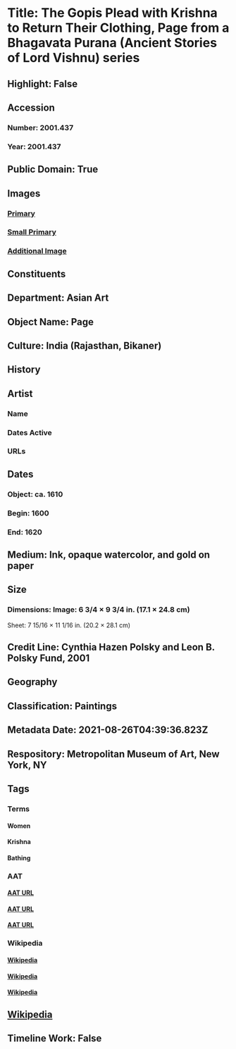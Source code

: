 # Title: The Gopis Plead with Krishna to Return Their Clothing, Page from a Bhagavata Purana (Ancient Stories of Lord Vishnu) series
## Highlight: False
## Accession
### Number: 2001.437
### Year: 2001.437
## Public Domain: True
## Images
### [Primary](https://images.metmuseum.org/CRDImages/as/original/DT5007.jpg)
### [Small Primary](https://images.metmuseum.org/CRDImages/as/web-large/DT5007.jpg)
### [Additional Image](https://images.metmuseum.org/CRDImages/as/original/2001_437_verso.jpg)
## Constituents
## Department: Asian Art
## Object Name: Page
## Culture: India (Rajasthan, Bikaner)
## History
## Artist
### Name
### Dates Active
### URLs
## Dates
### Object: ca. 1610
### Begin: 1600
### End: 1620
## Medium: Ink, opaque watercolor, and gold on paper
## Size
### Dimensions: Image: 6 3/4 × 9 3/4 in. (17.1 × 24.8 cm)
Sheet: 7 15/16 × 11 1/16 in. (20.2 × 28.1 cm)
## Credit Line: Cynthia Hazen Polsky and Leon B. Polsky Fund, 2001
## Geography
## Classification: Paintings
## Metadata Date: 2021-08-26T04:39:36.823Z
## Respository: Metropolitan Museum of Art, New York, NY
## Tags
### Terms
#### Women
#### Krishna
#### Bathing
### AAT
#### [AAT URL](http://vocab.getty.edu/page/aat/300025943)
#### [AAT URL](http://vocab.getty.edu/page/ia/901000876)
#### [AAT URL](http://vocab.getty.edu/page/aat/300343854)
### Wikipedia
#### [Wikipedia]()
#### [Wikipedia]()
#### [Wikipedia]()
## [Wikipedia](https://www.wikidata.org/wiki/Q78721350)
## Timeline Work: False